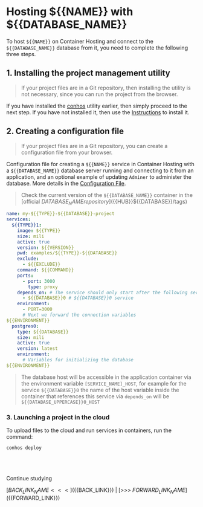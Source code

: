 # Hosting ${{NAME}} with ${{DATABASE_NAME}}

To host `${{NAME}}` on Container Hosting and connect to the `${{DATABASE_NAME}}` database from it, you need to complete the following three steps.

## 1. Installing the project management utility

> If your project files are in a Git repository, then installing the utility is not necessary, since you can run the project from the browser.

If you have installed the [conhos](https://www.npmjs.com/package/conhos) utility earlier, then simply proceed to the next step. If you have not installed it, then use the [Instructions](./GettingStarted.md) to install it.

## 2. Creating a configuration file

> If your project files are in a Git repository, you can create a configuration file from your browser.

Configuration file for creating a `${{NAME}}` service in Container Hosting with a `${{DATABASE_NAME}}` database server running and connecting to it from an application, and an optional example of updating `Adminer` to administer the database. More details in the [Configuration File](./ConfigFile.md#example_configuration_file).

> Check the current version of the `${{DATABASE_NAME}}` container in the [official ${{DATABASE_NAME}} repository](${{HUB}}${{DATABASE}}/tags)

```yml
name: my-${{TYPE}}-${{DATABASE}}-project
services:
  ${{TYPE}}1:
    image: ${{TYPE}}
    size: mili
    active: true
    version: ${{VERSION}}
    pwd: examples/${{TYPE}}-${{DATABASE}}
    exclude:
      - ${{EXCLUDE}}
    command: ${{COMMAND}}
    ports:
      - port: 3000
        type: proxy
    depends_on: # The service should only start after the following services
      - ${{DATABASE}}0 # ${{DATABASE}}0 service
    environment:
      - PORT=3000
      # Next we forward the connection variables
${{ENVIRONMENT}}
  postgres0:
    type: ${{DATABASE}}
    size: mili
    active: true
    version: latest
    environment:
      # Variables for initializing the database
${{ENVIRONMENT}}
```

> The database host will be accessible in the application container via the environment variable `[SERVICE_NAME]_HOST`, for example for the service `${{DATABASE}}0` the name of the host variable inside the container that references this service via `depends_on` will be `${{DATABASE_UPPERCASE}}0_HOST`

### 3. Launching a project in the cloud

To upload files to the cloud and run services in containers, run the command:

```sh
conhos deploy
```

<div style="margin-top: 4rem;"></div>

Continue studying

[${{BACK_LINK_NAME}} <<<](${{BACK_LINK}}) | [>>> ${{FORWARD_LINK_NAME}}](${{FORWARD_LINK}})
